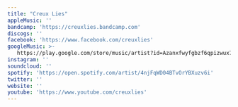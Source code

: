 ```yaml
---
title: "Creux Lies"
appleMusic: ''
bandcamp: 'https://creuxlies.bandcamp.com'
discogs: ''
facebook: 'https://www.facebook.com/creuxlies'
googleMusic: >-
   https://play.google.com/store/music/artist?id=Azanxfwyfgbzf6qpizwux7a5s74
instagram: ''
soundcloud: ''
spotify: 'https://open.spotify.com/artist/4njFqWD04BTvOrYBXuzv6i'
twitter: ''
website: ''
youtube: 'https://www.youtube.com/creuxlies'
---
```

